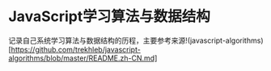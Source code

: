 # JavaScript学习算法与数据结构

记录自己系统学习算法与数据结构的历程，主要参考来源!(javascript-algorithms)[https://github.com/trekhleb/javascript-algorithms/blob/master/README.zh-CN.md]
